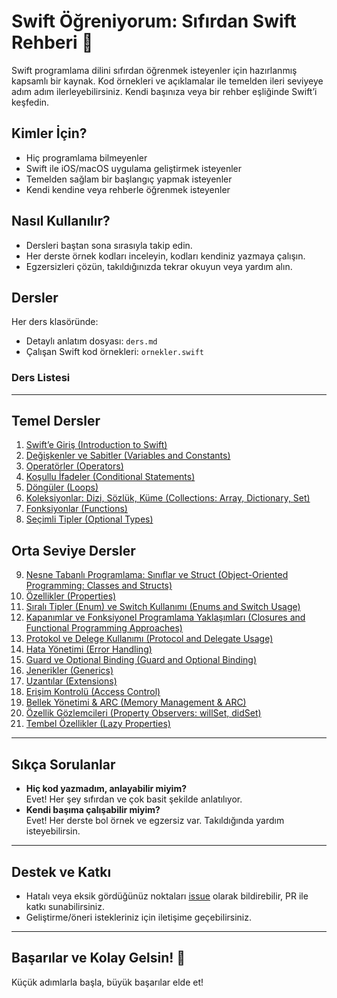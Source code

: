 # Swift Öğreniyorum: Sıfırdan Swift Rehberi 🚀

Swift programlama dilini sıfırdan öğrenmek isteyenler için hazırlanmış kapsamlı bir kaynak. Kod örnekleri ve açıklamalar ile temelden ileri seviyeye adım adım ilerleyebilirsiniz. Kendi başınıza veya bir rehber eşliğinde Swift’i keşfedin.

## Kimler İçin?

- Hiç programlama bilmeyenler
- Swift ile iOS/macOS uygulama geliştirmek isteyenler
- Temelden sağlam bir başlangıç yapmak isteyenler
- Kendi kendine veya rehberle öğrenmek isteyenler

## Nasıl Kullanılır?

- Dersleri baştan sona sırasıyla takip edin.
- Her derste örnek kodları inceleyin, kodları kendiniz yazmaya çalışın.
- Egzersizleri çözün, takıldığınızda tekrar okuyun veya yardım alın.

## Dersler

Her ders klasöründe:
- Detaylı anlatım dosyası: `ders.md`
- Çalışan Swift kod örnekleri: `ornekler.swift`

### Ders Listesi

---

## Temel Dersler

1. [Swift’e Giriş (Introduction to Swift)](01-swift-giris/ders.md)
2. [Değişkenler ve Sabitler (Variables and Constants)](02-degiskenler-ve-sabitler/ders.md)
3. [Operatörler (Operators)](03-operatorler/ders.md)
4. [Koşullu İfadeler (Conditional Statements)](04-kosullu-ifadeler/ders.md)
5. [Döngüler (Loops)](05-donguler/ders.md)
6. [Koleksiyonlar: Dizi, Sözlük, Küme (Collections: Array, Dictionary, Set)](06-koleksiyonlar/ders.md)
7. [Fonksiyonlar (Functions)](07-fonksiyonlar/ders.md)
8. [Seçimli Tipler (Optional Types)](08-optional/ders.md)

## Orta Seviye Dersler

9. [Nesne Tabanlı Programlama: Sınıflar ve Struct (Object-Oriented Programming: Classes and Structs)](09-nesne-tabanli/ders.md)
10. [Özellikler (Properties)](10-properties-ozellikler/ders.md)
11. [Sıralı Tipler (Enum) ve Switch Kullanımı (Enums and Switch Usage)](11-enum-ve-switch/ders.md)
12. [Kapanımlar ve Fonksiyonel Programlama Yaklaşımları (Closures and Functional Programming Approaches)](12-closures-ve-fonksiyonel/ders.md)
13. [Protokol ve Delege Kullanımı (Protocol and Delegate Usage)](13-protocol-ve-delegate/ders.md)
14. [Hata Yönetimi (Error Handling)](14-error-handling/ders.md)
15. [Guard ve Optional Binding (Guard and Optional Binding)](15-guard-ve-optional-binding/ders.md)
16. [Jenerikler (Generics)](16-generics-jenerikler/ders.md)
17. [Uzantılar (Extensions)](17-extensions-uzantilar/ders.md)
18. [Erişim Kontrolü (Access Control)](18-access-control-erisim-kontrolu/ders.md)
19. [Bellek Yönetimi & ARC (Memory Management & ARC)](19-memory-management-arc/ders.md)
20. [Özellik Gözlemcileri (Property Observers: willSet, didSet)](20-property-observers/ders.md)
21. [Tembel Özellikler (Lazy Properties)](21-lazy-properties/ders.md)


---

## Sıkça Sorulanlar

- **Hiç kod yazmadım, anlayabilir miyim?**  
  Evet! Her şey sıfırdan ve çok basit şekilde anlatılıyor.
- **Kendi başıma çalışabilir miyim?**  
  Evet! Her derste bol örnek ve egzersiz var. Takıldığında yardım isteyebilirsin.

---

## Destek ve Katkı

- Hatalı veya eksik gördüğünüz noktaları [issue](https://github.com/EgoistDeveloper/swift-ogreniyorum/issues) olarak bildirebilir, PR ile katkı sunabilirsiniz.
- Geliştirme/öneri istekleriniz için iletişime geçebilirsiniz.

---

## Başarılar ve Kolay Gelsin! 🎉

Küçük adımlarla başla, büyük başarılar elde et!
